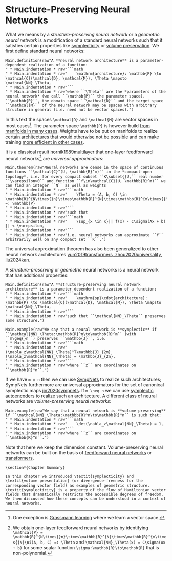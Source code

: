 # Structure-Preserving Neural Networks

What we means by a *structure-preserving neural network* or a *geometric neural network* is a modification of a standard neural networks such that it satisfies certain properties like [symplecticity](@ref "Symplectic Systems") or [volume preservation](@ref "Divergence-Free Vector Fields"). We first define standard neural networks:

```@eval
Main.definition(raw"A **neural network architecture** is a parameter-dependent realization of a function:
" * Main.indentation * raw"```math
" * Main.indentation * raw"    \mathrm{architecture}: \mathbb{P} \to \mathcal{C}(\mathcal{D}, \mathcal{M}), \Theta \mapsto \mathcal{NN}_\Theta,
" * Main.indentation * raw"```
" * Main.indentation * raw"where ``\Theta`` are the *parameters of the neural network* (we call ``\mathbb{P}`` the parameter space). ``\mathbb{P}``, the domain space ``\mathcal{D}`` and the target space ``\mathcal{M}`` of the neural network may be spaces with arbitrary structure in general (i.e. need not be vector spaces).")
```

In this text the spaces ``\mathcal{D}`` and ``\mathcal{M}`` are vector spaces in most cases[^1]. The parameter space ``\mathbb{P}`` is however build [from manifolds in many cases](@ref "Neural Network Optimizers"). Weights have to be put on manifolds to realize [certain architectures that would otherwise not be possible](@ref "The Symplectic Autoencoder") and can make training [more efficient in other cases](@ref "MNIST Tutorial").

[^1]: One exception is [Grassmann learning](@ref "Example of a Neural Network with a Grassmann Layer") where we learn a vector space.

It is a classical result [hornik1989multilayer](@cite) that one-layer feedforward neural networks[^2] are *universal approximators*:

[^2]: We obtain one-layer feedforward neural networks by identifying ``\mathcal{P} = \mathbb{R}^{N\times{}n}\times\mathbb{R}^{N}\times\mathbb{R}^{m\times{}N}\ni(A, b, C) =: \Theta`` and ``\mathcal{NN}_\Theta(x) = C\sigma(Ax + b)`` for some scalar function ``\sigma:\mathbb{R}\to\mathbb{R}`` that is non-polynomial.

```@eval
Main.theorem(raw"Neural networks are dense in the space of continuous functions ``\mathcal{C}^(U, \mathbb{R}^m)`` in the *compact-open topology*, i.e. for every compact subset ``K\subset{}U,`` real number ``\varepsilon>0`` and function ``f\in\mathcal{C}(U, \mathbb{R}^m)`` we can find an integer ``N`` as well as weights
" * Main.indentation * raw"```math
" * Main.indentation * raw"    \Theta = (A, b, C) \in \mathbb{R}^{N\times{}n}\times\mathbb{R}^{N}\times\mathbb{R}^{m\times{}N} =: \mathbb{P}
" * Main.indentation * raw"```
" * Main.indentation * raw"such that 
" * Main.indentation * raw"```math
" * Main.indentation * raw"    \sup_{x \in K}|| f(x) - C\sigma(Ax + b) || < \varepsilon,
" * Main.indentation * raw"```
" * Main.indentation * raw"i.e. neural networks can approximate ``f`` arbitrarily well on any compact set ``K``.")
```

The universal approximation theorem has also been generalized to other neural network architectures [yun2019transformers, zhou2020universality, liu2024kan](@cite).

A *structure-preserving* or *geometric* neural networks is a neural network that has additional properties:

```@eval
Main.definition(raw"A **structure-preserving neural network architecture** is a parameter-dependent realization of a function:
" * Main.indentation * raw"```math
" * Main.indentation * raw"    \mathrm{sp}\cdot{architecture}: \mathbb{P} \to \mathcal{C}(\mathcal{D}, \mathcal{M}), \Theta \mapsto \mathcal{NN}_\Theta,
" * Main.indentation * raw"```
" * Main.indentation * raw"such that ``\mathcal{NN}_\Theta`` preserves some structure.")
```

```@eval
Main.example(raw"We say that a neural network is **symplectic** if ``\mathcal{NN}_\Theta:\mathbb{R}^n\to\mathbb{R}^m`` (with ``m\geq{}n``) preserves ``\mathbb{J}``, i.e. 
" * Main.indentation * raw"```math
" * Main.indentation * raw"    (\nabla_z\mathcal{NN}_\Theta)^T\mathbb{J}_{2m}(\nabla_z\mathcal{NN}_\Theta) = \mathbb{J}_{2n},
" * Main.indentation * raw"```
" * Main.indentation * raw"where ``z`` are coordinates on ``\mathbb{R}^n``.")
```

If we have ``m = n`` then we can use [SympNets](@ref "SympNet Architecture") to realize such architectures; SympNets furthermore are universal approximators for the set of canonical symplectic maps [jin2020sympnets](@cite). If ``m \neq n`` we can use [symplectic autoencoders](@ref "The Symplectic Autoencoder") to realize such an architecture. A different class of neural networks are *volume-preserving neural networks*:

```@eval
Main.example(raw"We say that a neural network is **volume-preserving** if ``\mathcal{NN}_\Theta:\mathbb{R}^n\to\mathbb{R}^n`` is such that: 
" * Main.indentation * raw"```math
" * Main.indentation * raw"    \det(\nabla_z\mathcal{NN}_\Theta) = 1,
" * Main.indentation * raw"```
" * Main.indentation * raw"where ``z`` are coordinates on ``\mathbb{R}^n``.")
```

Note that here we keep the dimension constant. Volume-preserving neural networks can be built on the basis of [feedforward neural networks](@ref "Volume-Preserving Feedforward Neural Network") or [transformers](@ref "Volume-Preserving Transformer").

```@raw latex
\section*{Chapter Summary}

In this chapter we introduced \textit{symplecticity} and \textit{volume presentation} (or divergence-freeness for the corresponding vector field) as examples of geometric structure. \textit{symplecticity} is a property of the flow of Hamiltonian vector fields that dramatically restricts the accessible degrees of freedom. We then discussed how these concepts can be understood in a context of neural networks.
```